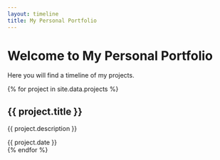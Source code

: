 ```yaml
---
layout: timeline
title: My Personal Portfolio
---
```


# Welcome to My Personal Portfolio

Here you will find a timeline of my projects.

<section class="timeline">
  {% for project in site.data.projects %}
  <div class="timeline-item">
    <h2>{{ project.title }}</h2>
    <p>{{ project.description }}</p>
    <span class="date">{{ project.date }}</span>
  </div>
  {% endfor %}
</section>
